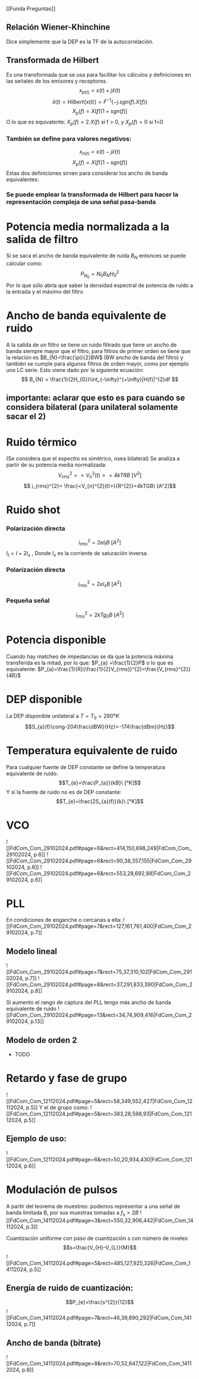 [[Funda Preguntas]]

## Relación Wiener-Khinchine
Dice simplemente que la DEP es la TF de la autocorrelación.

## Transformada de Hilbert
Es una transformada que se usa para facilitar los cálculos y definiciones en las señales de los emisores y receptores.
$$ x_{p(t)} =x(t) + j\hat{x}(t)$$
$$\hat{x}(t) = Hilbert\{x(t)\} = F^{-1}\{ -j.sgn(f).X(f) \}$$$$ X_{p}(f) = X(f)[1+sgn(f)] $$
O lo que es equivalente: $X_{p}(f) = 2.X(f)$ si f > 0, y $X_{p}(f) = 0$ si f<0

### También se define para valores negativos:
$$ x_{n(t)} =x(t) - j\hat{x}(t)$$
$$ X_{p}(f) = X(f)[1-sgn(f)] $$
Estas dos definiciones sirven para considerar los ancho de banda equivalentes:

### Se puede emplear la transformada de Hilbert para hacer la representación compleja de una señal pasa-banda

# Potencia media normalizada a la salida de filtro
Si se saca el ancho de banda equivalente de ruida $B_N$ entonces se puede calcular como:
$$ P_{N_{0}} = N_{0}B_{N}H_{0}^{2}$$
Por lo que sólo abría que saber la densidad espectral de potencia de ruido a la entrada y el máximo del filtro

# Ancho de banda equivalente de ruido
A la salida de un filtro se tiene un ruido filtrado que tiene un ancho de banda siempre mayor que el filtro, para filtros de primer orden se tiene que la relación es $B_{N}=\frac{\pi}{2}BW$ (BW ancho de banda del filtro) y también se cumple para algunos filtros de orden mayor, como por ejemplo uno LC serie. Esto viene dado por la siguiente ecuación:
$$ B_{N} = \frac{1}{2H_{0}}\int_{-\infty}^{+\infty}|H(f)|^{2}df $$
## importante: aclarar que esto es para cuando se considera bilateral (para unilateral solamente sacar el 2)

# Ruido térmico
(Se considera que el espectro es simétrico, osea bilateral)
Se analiza a partir de su potencia media normalizada:
$$ V_{rms}^{2}= <V_{n}^{2}(t)>=4kTRB\ [V^2]$$
$$ i_{rms}^{2}= \frac{<V_{n}^{2}(t)>}{R^{2}}=4kTGB\ [A^2]$$
# Ruido shot
### Polarización directa
$$i_{rms}^{2}=2eI_{t}B\ [A^2]$$
$I_{t}=I+2I_{s}$ , Donde $I_{s}$ es la corriente de saturación inversa.
### Polarización directa
$$i_{rms}^{2}=2eI_{s}B\ [A^2]$$
### Pequeña señal
$$i_{rms}^{2}=2kTg_{0}B\ [A^{2}]$$

# Potencia disponible
Cuando hay matcheo de impedancias se da que la potencia máxima transferida es la mitad, por lo que: $P_{a} =\frac{1}{2}P$ o lo que es equivalente: $P_{a}=\frac{1}{R}(\frac{1}{2}V_{rms})^{2}=\frac{V_{rms}^{2}}{4R}$

# DEP disponible
La DEP disponible unilateral a $T=T_{0}=290°K$
$$S_{a}(f)\cong-204\frac{dBW}{Hz}=-174\frac{dBm}{Hz}$$
# Temperatura equivalente de ruido
Para cualquier fuente de DEP constante se define la temperatura equivalente de ruido:
$$T_{e}=\frac{P_{a}}{kB}\ [°K]$$
Y si la fuente de ruido no es de DEP constante:
$$T_{e}=\frac{2S_{a}(f)}{k}\ [°K]$$


# VCO
![[FdCom_Com_29102024.pdf#page=6&rect=414,150,698,249|FdCom_Com_29102024, p.6]]
![[FdCom_Com_29102024.pdf#page=6&rect=90,38,357,155|FdCom_Com_29102024, p.6]]
![[FdCom_Com_29102024.pdf#page=6&rect=553,28,692,88|FdCom_Com_29102024, p.6]]

# PLL
En condiciones de enganche o cercanas a ella:
![[FdCom_Com_29102024.pdf#page=7&rect=127,161,761,400|FdCom_Com_29102024, p.7]]

## Modelo lineal
![[FdCom_Com_29102024.pdf#page=7&rect=75,37,310,102|FdCom_Com_29102024, p.7]]
![[FdCom_Com_29102024.pdf#page=8&rect=37,291,833,390|FdCom_Com_29102024, p.8]]

Si aumento el rango de captura del PLL tengo más ancho de banda equivalente de ruido 
![[FdCom_Com_29102024.pdf#page=13&rect=34,74,909,416|FdCom_Com_29102024, p.13]]

## Modelo de orden 2

- TODO

# Retardo y fase de grupo
![[FdCom_Com_12112024.pdf#page=5&rect=58,349,552,427|FdCom_Com_12112024, p.5]]
Y el de grupo como:
![[FdCom_Com_12112024.pdf#page=5&rect=383,28,598,93|FdCom_Com_12112024, p.5]]

## Ejemplo de uso:
![[FdCom_Com_12112024.pdf#page=6&rect=50,20,934,430|FdCom_Com_12112024, p.6]]

# Modulación de pulsos
A partir del teorema de muestreo: podemos representar a una señal de banda limitada B, por sus muestras tomadas a $f_{s}>2B$
![[FdCom_Com_14112024.pdf#page=3&rect=550,32,906,442|FdCom_Com_14112024, p.3]]

Cuantización uniforme con paso de cuantización s con número de niveles:
$$s=\frac{V_{H}-V_{L}}{M}$$
![[FdCom_Com_14112024.pdf#page=5&rect=485,127,925,326|FdCom_Com_14112024, p.5]]

## Energía de ruido de cuantización:
$$P_{e}=\frac{s^{2}}{12}$$
![[FdCom_Com_14112024.pdf#page=7&rect=46,39,890,292|FdCom_Com_14112024, p.7]]

## Ancho de banda (bitrate)
![[FdCom_Com_14112024.pdf#page=8&rect=70,52,647,122|FdCom_Com_14112024, p.8]]

